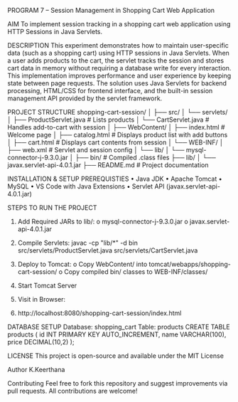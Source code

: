 PROGRAM 7 – Session Management in Shopping Cart Web Application

AIM
To implement session tracking in a shopping cart web application using HTTP Sessions in Java Servlets.

DESCRIPTION
This experiment demonstrates how to maintain user-specific data (such as a shopping cart) using HTTP sessions in Java Servlets. When a user adds products to the cart, the servlet tracks the session and stores cart data in memory without requiring a database write for every interaction. This implementation improves performance and user experience by keeping state between page requests.
The solution uses Java Servlets for backend processing, HTML/CSS for frontend interface, and the built-in session management API provided by the servlet framework.

PROJECT STRUCTURE
shopping-cart-session/
│
├── src/
│   └── servlets/
│       ├── ProductServlet.java         # Lists products
│       └── CartServlet.java            # Handles add-to-cart with session
│
├── WebContent/
│   ├── index.html                      # Welcome page
│   ├── catalog.html                    # Displays product list with add buttons
│   ├── cart.html                       # Displays cart contents from session
│   └── WEB-INF/
│       ├── web.xml                     # Servlet and session config
│       └── lib/
│           └── mysql-connector-j-9.3.0.jar
│
├── bin/                                # Compiled .class files
├── lib/
│   └── javax.servlet-api-4.0.1.jar
├── README.md                           # Project documentation


  
INSTALLATION & SETUP
PREREQUISTIES
•	Java JDK
•	Apache Tomcat
•	MySQL
•	VS Code with Java Extensions
•	Servlet API (javax.servlet-api-4.0.1.jar)

STEPS TO RUN THE PROJECT
1.	Add Required JARs to lib/:
o	mysql-connector-j-9.3.0.jar
o	javax.servlet-api-4.0.1.jar
2.	Compile Servlets:
javac -cp "lib/*" -d bin src/servlets/ProductServlet.java src/servlets/CartServlet.java

3.	Deploy to Tomcat:
o	Copy WebContent/ into tomcat/webapps/shopping-cart-session/
o	Copy compiled bin/ classes to WEB-INF/classes/
4.	Start Tomcat Server
5.	Visit in Browser:
6.	http://localhost:8080/shopping-cart-session/index.html

DATABASE SETUP
Database: shopping_cart
Table: products
CREATE TABLE products (
  id INT PRIMARY KEY AUTO_INCREMENT,
  name VARCHAR(100),
  price DECIMAL(10,2)
);

LICENSE
This project is open-source and available under the MIT License

Author
K.Keerthana

Contributing
Feel free to fork this repository and suggest improvements via pull requests. All contributions are welcome!
